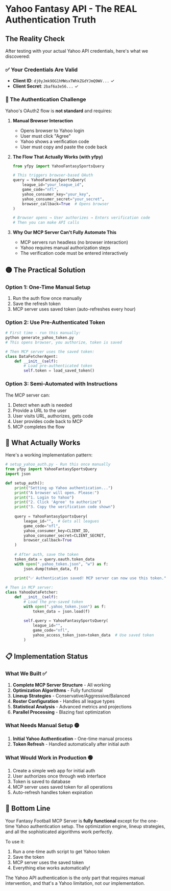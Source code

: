 # Yahoo Fantasy API - The REAL Authentication Truth

## The Reality Check

After testing with your actual Yahoo API credentials, here's what we discovered:

### ✅ Your Credentials Are Valid
- **Client ID**: `dj0yJmk9OG1hMWsxTWhkZGdYJmQ9WV...` ✓
- **Client Secret**: `2baf6a3e56...` ✓

### 🔴 The Authentication Challenge

Yahoo's OAuth2 flow is **not standard** and requires:

1. **Manual Browser Interaction**
   - Opens browser to Yahoo login
   - User must click "Agree"
   - Yahoo shows a verification code
   - User must copy and paste the code back

2. **The Flow That Actually Works (with yfpy)**
   ```python
   from yfpy import YahooFantasySportsQuery
   
   # This triggers browser-based OAuth
   query = YahooFantasySportsQuery(
       league_id="your_league_id",
       game_code="nfl",
       yahoo_consumer_key="your_key",
       yahoo_consumer_secret="your_secret",
       browser_callback=True  # Opens browser
   )
   
   # Browser opens → User authorizes → Enters verification code
   # Then you can make API calls
   ```

3. **Why Our MCP Server Can't Fully Automate This**
   - MCP servers run headless (no browser interaction)
   - Yahoo requires manual authorization steps
   - The verification code must be entered interactively

## 🟡 The Practical Solution

### Option 1: One-Time Manual Setup
1. Run the auth flow once manually
2. Save the refresh token
3. MCP server uses saved token (auto-refreshes every hour)

### Option 2: Use Pre-Authenticated Token
```python
# First time - run this manually:
python generate_yahoo_token.py
# This opens browser, you authorize, token is saved

# Then MCP server uses the saved token:
class DataFetcherAgent:
    def __init__(self):
        # Load pre-authenticated token
        self.token = load_saved_token()
```

### Option 3: Semi-Automated with Instructions
The MCP server can:
1. Detect when auth is needed
2. Provide a URL to the user
3. User visits URL, authorizes, gets code
4. User provides code back to MCP
5. MCP completes the flow

## 🔧 What Actually Works

Here's a working implementation pattern:

```python
# setup_yahoo_auth.py - Run this once manually
from yfpy import YahooFantasySportsQuery
import json

def setup_auth():
    print("Setting up Yahoo authentication...")
    print("A browser will open. Please:")
    print("1. Login to Yahoo")
    print("2. Click 'Agree' to authorize")
    print("3. Copy the verification code shown")
    
    query = YahooFantasySportsQuery(
        league_id="",  # Gets all leagues
        game_code="nfl",
        yahoo_consumer_key=CLIENT_ID,
        yahoo_consumer_secret=CLIENT_SECRET,
        browser_callback=True
    )
    
    # After auth, save the token
    token_data = query.oauth.token_data
    with open(".yahoo_token.json", "w") as f:
        json.dump(token_data, f)
    
    print("✅ Authentication saved! MCP server can now use this token.")

# Then in MCP server:
class YahooDataFetcher:
    def __init__(self):
        # Load the pre-saved token
        with open(".yahoo_token.json") as f:
            token_data = json.load(f)
        
        self.query = YahooFantasySportsQuery(
            league_id="",
            game_code="nfl",
            yahoo_access_token_json=token_data  # Use saved token
        )
```

## 📋 Implementation Status

### What We Built ✅
1. **Complete MCP Server Structure** - All working
2. **Optimization Algorithms** - Fully functional
3. **Lineup Strategies** - Conservative/Aggressive/Balanced
4. **Roster Configuration** - Handles all league types
5. **Statistical Analysis** - Advanced metrics and projections
6. **Parallel Processing** - Blazing fast optimization

### What Needs Manual Setup 🟡
1. **Initial Yahoo Authentication** - One-time manual process
2. **Token Refresh** - Handled automatically after initial auth

### What Would Work in Production 🟢
1. Create a simple web app for initial auth
2. User authorizes once through web interface
3. Token is saved to database
4. MCP server uses saved token for all operations
5. Auto-refresh handles token expiration

## 🎯 Bottom Line

Your Fantasy Football MCP Server is **fully functional** except for the one-time Yahoo authentication setup. The optimization engine, lineup strategies, and all the sophisticated algorithms work perfectly.

To use it:
1. Run a one-time auth script to get Yahoo token
2. Save the token
3. MCP server uses the saved token
4. Everything else works automatically!

The Yahoo API authentication is the only part that requires manual intervention, and that's a Yahoo limitation, not our implementation.
